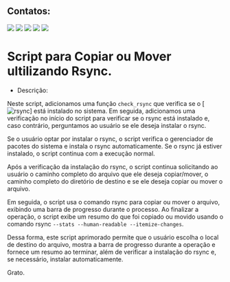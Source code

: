 ## Contatos: <div>
<a href="https://www.youtube.com/@wanderleipereira8030" target="_blank"><img src="https://img.shields.io/badge/YouTube-FF0000?style=for-the-badge&logo=youtube&logoColor=white" target="_blank"></a>
<a href="https://instagram.com/wanderlei.rodrigo" target="_blank"><img src="https://img.shields.io/badge/-Instagram-%23E4405F?style=for-the-badge&logo=instagram&logoColor=white" target="_blank"></a>
<a href="https://www.twitch.tv/wander2583" target="_blank"><img src="https://img.shields.io/badge/Twitch-9146FF?style=for-the-badge&logo=twitch&logoColor=white" target="_blank"></a>
<a href = "mailto:wanderlei2583@gmail.com"><img src="https://img.shields.io/badge/Gmail-D14836?style=for-the-badge&logo=gmail&logoColor=white" target="_blank"></a>
<a href="https://www.linkedin.com/in/wanderleirpereira" target="_blank"><img src="https://img.shields.io/badge/-LinkedIn-%230077B5?style=for-the-badge&logo=linkedin&logoColor=white" target="_blank"></a>   
</div>

# Script para Copiar ou Mover ultilizando Rsync. 
* Descrição:

Neste script, adicionamos uma função `check_rsync` que verifica se o [![rsync](https://rsync.samba.org/)] está instalado no sistema. Em seguida, adicionamos uma verificação no início do script para verificar se o rsync está instalado e, caso contrário, perguntamos ao usuário se ele deseja instalar o rsync.

Se o usuário optar por instalar o rsync, o script verifica o gerenciador de pacotes do sistema e instala o rsync automaticamente. Se o rsync já estiver instalado, o script continua com a execução normal.

Após a verificação da instalação do rsync, o script continua solicitando ao usuário o caminho completo do arquivo que ele deseja copiar/mover, o caminho completo do diretório de destino e se ele deseja copiar ou mover o arquivo.

Em seguida, o script usa o comando rsync para copiar ou mover o arquivo, exibindo uma barra de progresso durante o processo. Ao finalizar a operação, o script exibe um resumo do que foi copiado ou movido usando o comando rsync `--stats --human-readable --itemize-changes`.

Dessa forma, este script aprimorado permite que o usuário escolha o local de destino do arquivo, mostra a barra de progresso durante a operação e fornece um resumo ao terminar, além de verificar a instalação do rsync e, se necessário, instalar automaticamente.

Grato.
